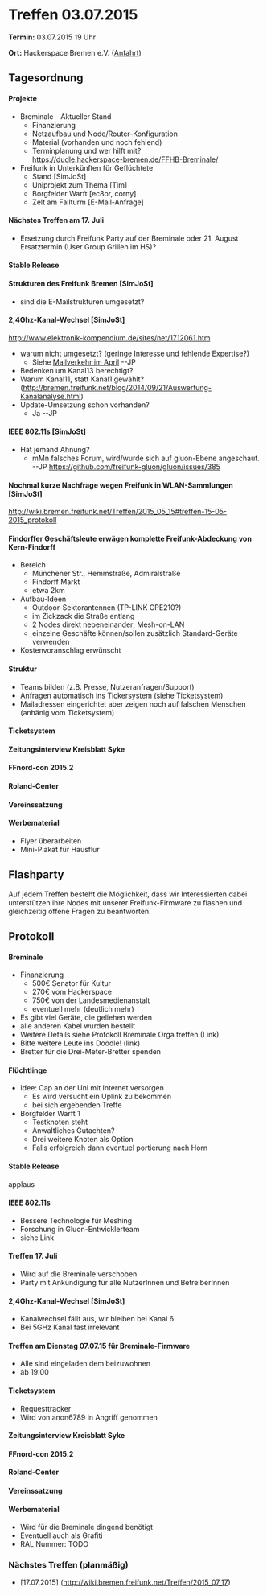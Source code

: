 # Treffen 03.07.2015

**Termin:** 03.07.2015 19 Uhr

**Ort:** Hackerspace Bremen e.V. ([Anfahrt](https://www.hackerspace-bremen.de/anfahrt/))

## Tagesordnung

#### Projekte 
* Breminale - Aktueller Stand
  * Finanzierung
  * Netzaufbau und Node/Router-Konfiguration
  * Material (vorhanden und noch fehlend)
  * Terminplanung und wer hilft mit?  
    https://dudle.hackerspace-bremen.de/FFHB-Breminale/
* Freifunk in Unterkünften für Geflüchtete
  * Stand [SimJoSt]
  * Uniprojekt zum Thema [Tim]
  * Borgfelder Warft [ec8or, corny]
  * Zelt am Fallturm [E-Mail-Anfrage]

#### Nächstes Treffen am 17. Juli 
* Ersetzung durch Freifunk Party auf der Breminale oder 21. August Ersatztermin (User Group Grillen im HS)?

#### Stable Release

#### Strukturen des Freifunk Bremen [SimJoSt]
* sind die E-Mailstrukturen umgesetzt?

#### 2,4Ghz-Kanal-Wechsel [SimJoSt]  
http://www.elektronik-kompendium.de/sites/net/1712061.htm
* warum nicht umgesetzt? (geringe Interesse und fehlende Expertise?)
  * Siehe [Mailverkehr im April](https://planetcyborg.de/mailman/private/ff-bremen/2015-April/000883.html) --JP
* Bedenken um Kanal13 berechtigt?
* Warum Kanal11, statt Kanal1 gewählt? (http://bremen.freifunk.net/blog/2014/09/21/Auswertung-Kanalanalyse.html)
* Update-Umsetzung schon vorhanden?
  * Ja --JP

#### IEEE 802.11s [SimJoSt]
* Hat jemand Ahnung?
  * mMn falsches Forum, wird/wurde sich auf gluon-Ebene angeschaut. --JP https://github.com/freifunk-gluon/gluon/issues/385


#### Nochmal kurze Nachfrage wegen Freifunk in WLAN-Sammlungen [SimJoSt]
http://wiki.bremen.freifunk.net/Treffen/2015_05_15#treffen-15-05-2015_protokoll

#### Findorffer Geschäftsleute erwägen komplette Freifunk-Abdeckung von Kern-Findorff
* Bereich
  * Münchener Str., Hemmstraße, Admiralstraße
  * Findorff Markt
  * etwa 2km
* Aufbau-Ideen
  * Outdoor-Sektorantennen (TP-LINK CPE210?)
  * im Zickzack die Straße entlang
  * 2 Nodes direkt nebeneinander; Mesh-on-LAN
  * einzelne Geschäfte können/sollen zusätzlich Standard-Geräte verwenden
* Kostenvoranschlag erwünscht


#### Struktur 
 * Teams bilden (z.B. Presse, Nutzeranfragen/Support)
 * Anfragen automatisch ins Tickersystem (siehe Ticketsystem)
 * Mailadressen eingerichtet aber zeigen noch auf falschen Menschen (anhänig vom Ticketsystem)

#### Ticketsystem

#### Zeitungsinterview Kreisblatt Syke

#### FFnord-con 2015.2

#### Roland-Center

#### Vereinssatzung

#### Werbematerial
* Flyer überarbeiten
* Mini-Plakat für Hausflur

## Flashparty

Auf jedem Treffen besteht die Möglichkeit, dass wir Interessierten dabei unterstützen ihre Nodes mit unserer Freifunk-Firmware zu flashen und gleichzeitig offene Fragen zu beantworten.

## Protokoll

#### Breminale
 * Finanzierung
   * 500€ Senator für Kultur
   * 270€ vom Hackerspace
   * 750€ von der Landesmedienanstalt
   * eventuell mehr (deutlich mehr)
  * Es gibt viel Geräte, die geliehen werden
  * alle anderen Kabel wurden bestellt
  * Weitere Details siehe Protokoll Breminale Orga treffen (Link)
  * Bitte weitere Leute ins Doodle! (link)
  * Bretter für die Drei-Meter-Bretter spenden

#### Flüchtlinge
 * Idee: Cap an der Uni mit Internet versorgen
    * Es wird versucht ein Uplink zu bekommen
    * bei sich ergebenden Treffe
 * Borgfelder Warft 1
    * Testknoten steht
    * Anwaltliches Gutachten?
    * Drei weitere Knoten als Option
    * Falls erfolgreich dann eventuel portierung nach Horn

#### Stable Release
applaus

#### IEEE 802.11s 
 * Bessere Technologie für Meshing
 * Forschung in Gluon-Entwicklerteam
 * siehe Link

#### Treffen 17. Juli
 * Wird auf die Breminale verschoben
 * Party mit Ankündigung für alle NutzerInnen und BetreiberInnen

#### 2,4Ghz-Kanal-Wechsel [SimJoSt]  
 * Kanalwechsel fällt aus, wir bleiben bei Kanal 6
 * Bei 5GHz Kanal fast irrelevant

#### Treffen am Dienstag 07.07.15 für Breminale-Firmware
 * Alle sind eingeladen dem beizuwohnen
 * ab 19:00

#### Ticketsystem
 * Requesttracker
 * Wird von anon6789 in Angriff genommen

#### Zeitungsinterview Kreisblatt Syke

#### FFnord-con 2015.2

#### Roland-Center

#### Vereinssatzung

#### Werbematerial
 * Wird für die Breminale dingend benötigt
 * Eventuell auch als Grafiti 
 * RAL Nummer: TODO

### Nächstes Treffen (planmäßig)
* [17.07.2015] (http://wiki.bremen.freifunk.net/Treffen/2015_07_17)